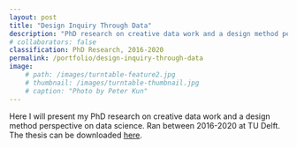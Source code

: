 ```yaml
---
layout: post
title: "Design Inquiry Through Data"
description: "PhD research on creative data work and a design method perspective on data science."
# collaborators: false
classification: PhD Research, 2016-2020
permalink: /portfolio/design-inquiry-through-data
image:
    # path: /images/turntable-feature2.jpg
    # thumbnail: /images/turntable-thumbnail.jpg
    # caption: "Photo by Peter Kun"
---
```


Here I will present my PhD research on creative data work and a design method perspective on data science. Ran between 2016-2020 at TU Delft. The thesis can be downloaded [here](https://doi.org/10.4233/uuid:7e914dd9-2b53-4b2c-9061-86087dbb93b9).
